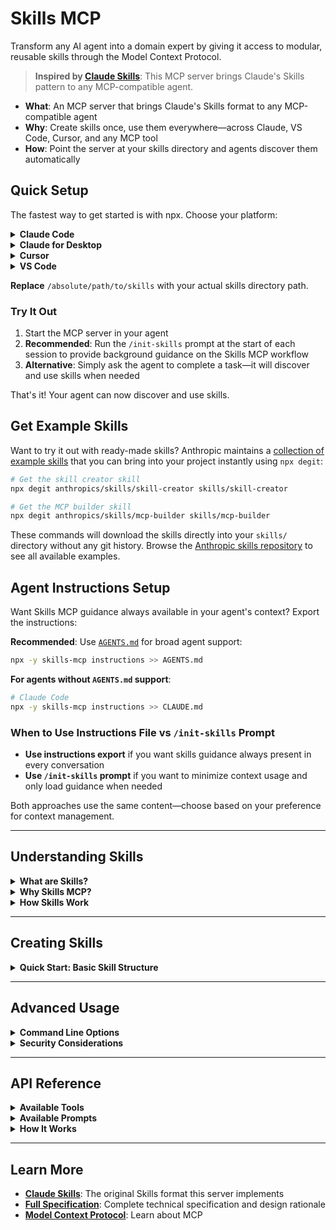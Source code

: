 # Skills MCP

Transform any AI agent into a domain expert by giving it access to modular, reusable skills through the Model Context Protocol.

> **Inspired by [Claude Skills](https://docs.claude.com/en/docs/agents-and-tools/agent-skills/overview)**: This MCP server brings Claude's Skills pattern to any MCP-compatible agent.

- **What**: An MCP server that brings Claude's Skills format to any MCP-compatible agent
- **Why**: Create skills once, use them everywhere—across Claude, VS Code, Cursor, and any MCP tool
- **How**: Point the server at your skills directory and agents discover them automatically

## Quick Setup

The fastest way to get started is with npx. Choose your platform:

<details>
<summary><strong>Claude Code</strong></summary>

Create `.mcp.json` in your project or `~/.claude.json` globally:

```json
{
  "mcpServers": {
    "skills-mcp": {
      "type": "stdio",
      "command": "npx",
      "args": ["-y", "skills-mcp", "-s", "/absolute/path/to/skills"]
    }
  }
}
```

</details>

<details>
<summary><strong>Claude for Desktop</strong></summary>

Create `~/Library/Application Support/Claude/claude_desktop_config.json`:

```json
{
  "mcpServers": {
    "skills-mcp": {
      "command": "npx",
      "args": ["-y", "skills-mcp", "-s", "/absolute/path/to/skills"]
    }
  }
}
```

</details>

<details>
<summary><strong>Cursor</strong></summary>

Create `.cursor/mcp.json` in your project or `~/.cursor/mcp.json` globally:

```json
{
  "mcpServers": {
    "skills-mcp": {
      "command": "npx",
      "args": ["-y", "skills-mcp", "-s", "/absolute/path/to/skills"]
    }
  }
}
```

</details>

<details>
<summary><strong>VS Code</strong></summary>

Create `.vscode/mcp.json` in your project:

```json
{
  "servers": {
    "skills-mcp": {
      "type": "stdio",
      "command": "npx",
      "args": ["-y", "skills-mcp", "-s", "/absolute/path/to/skills"]
    }
  }
}
```

</details>

**Replace** `/absolute/path/to/skills` with your actual skills directory path.

### Try It Out

1. Start the MCP server in your agent
2. **Recommended**: Run the `/init-skills` prompt at the start of each session to provide background guidance on the Skills MCP workflow
3. **Alternative**: Simply ask the agent to complete a task—it will discover and use skills when needed

That's it! Your agent can now discover and use skills.

## Get Example Skills

Want to try it out with ready-made skills? Anthropic maintains a [collection of example skills](https://github.com/anthropics/skills) that you can bring into your project instantly using `npx degit`:

```bash
# Get the skill creator skill
npx degit anthropics/skills/skill-creator skills/skill-creator

# Get the MCP builder skill
npx degit anthropics/skills/mcp-builder skills/mcp-builder
```

These commands will download the skills directly into your `skills/` directory without any git history. Browse the [Anthropic skills repository](https://github.com/anthropics/skills) to see all available examples.

## Agent Instructions Setup

Want Skills MCP guidance always available in your agent's context? Export the instructions:

**Recommended**: Use [`AGENTS.md`](https://agents.md) for broad agent support:

```bash
npx -y skills-mcp instructions >> AGENTS.md
```

**For agents without `AGENTS.md` support**:

```bash
# Claude Code
npx -y skills-mcp instructions >> CLAUDE.md
```

### When to Use Instructions File vs `/init-skills` Prompt

- **Use instructions export** if you want skills guidance always present in every conversation
- **Use `/init-skills` prompt** if you want to minimize context usage and only load guidance when needed

Both approaches use the same content—choose based on your preference for context management.

---

## Understanding Skills

<details>
<summary><strong>What are Skills?</strong></summary>

Skills are modular, self-contained packages that transform general-purpose AI agents into specialized experts. Think of them as "onboarding guides" for specific domains or tasks—they provide procedural knowledge that no model can fully possess.

**Example: A PDF Processing Skill might include:**

- Instructions for extracting text and filling forms
- Python scripts for reliable PDF operations
- Reference documentation for advanced use cases
- Template files for generating documents

Instead of explaining PDF processing in every conversation, you install the skill once and the agent knows when and how to use it.

</details>

<details>
<summary><strong>Why Skills MCP?</strong></summary>

While Claude has native Skills support built-in, this MCP server brings that same capability to other agents:

- **Universal compatibility**: Any MCP-compatible agent can now use Claude Skills
- **Unified management**: Single skills directory works across all agents and platforms
- **Optional for Claude**: When using Claude Desktop or Claude Code, you can disable this server and use native Skills instead
- **Progressive disclosure**: Skills load information in stages, minimizing context usage

**Key benefit**: Create skills once in Claude's format, use them everywhere—whether with Claude's native support or via MCP in VS Code, Cursor, and other tools.

</details>

<details>
<summary><strong>How Skills Work</strong></summary>

Skills use a **three-level progressive disclosure** system to manage context efficiently:

1. **Metadata** (~100 tokens): Name and description loaded at startup
2. **Instructions** (~5k tokens): Main SKILL.md content loaded when skill is triggered
3. **Resources** (loaded as needed): References, scripts, and assets accessed on-demand

This means you can install dozens of skills without context penalty—agents only load what they need, when they need it.

</details>

---

## Creating Skills

<details>
<summary><strong>Quick Start: Basic Skill Structure</strong></summary>

Skills follow Anthropic's convention-based format from [Claude Skills](https://docs.claude.com/en/docs/agents-and-tools/agent-skills/overview):

```
skill-name/
├── SKILL.md              # Required: Skill metadata and instructions
├── references/           # Optional: Documentation loaded as needed
├── scripts/              # Optional: Executable code
└── assets/               # Optional: Templates and files for output
```

### SKILL.md Format

```markdown
---
name: Skill Name
description: What this skill does and when to use it (be specific!)
---

# Skill Name

## Instructions

[Step-by-step guidance for the agent]

## Examples

[Concrete usage examples]
```

**Tips for writing good skills:**

- Make descriptions specific about WHEN to use the skill
- Use imperative/infinitive form in instructions ("To do X, use Y")
- Keep SKILL.md under 5k words; move detailed docs to `references/`
- Bundle scripts for deterministic operations
- Include templates in `assets/` for files used in output

For more details, see the [Skills specification](docs/spec.md).

</details>

---

## Advanced Usage

<details>
<summary><strong>Command Line Options</strong></summary>

### Arguments

- `-s, --skills-dir`: Path to skills directory (**required**, can be specified multiple times, must be absolute paths)

### Multiple Skills Directories

When specifying multiple skills directories, all directories are scanned for skills. If multiple skills with the same ID are found across different directories, a warning will be logged and the last loaded skill will be used.

Example configuration with multiple directories:

```json
{
  "servers": {
    "skills-mcp": {
      "type": "stdio",
      "command": "npx",
      "args": [
        "-y",
        "skills-mcp",
        "-s",
        "/path/to/skills1",
        "-s",
        "/path/to/skills2"
      ]
    }
  }
}
```

### Testing the Server

You can test the server manually using stdio:

```bash
npx skills-mcp --skills-dir /absolute/path/to/skills
```

The server will start and wait for JSON-RPC messages on stdin. Press `Ctrl+C` to stop the server.

</details>

<details>
<summary><strong>Security Considerations</strong></summary>

**⚠️ Important**: Skills provide agents with instructions and executable code. Only use skills from trusted sources—those you created yourself or obtained from Anthropic.

A malicious skill can:

- Direct agents to invoke tools in harmful ways
- Execute code with the agent's privileges
- Access or expose sensitive data

**Treat skills like software installation**: Only install from trusted sources, especially in production systems with access to sensitive data or critical operations.

For more details, see the [Security Considerations](docs/spec.md#security-considerations) section in the spec.

</details>

---

## API Reference

<details>
<summary><strong>Available Tools</strong></summary>

### `list_skills`

Lists all available skills with their metadata.

**Output:**

```json
{
  "skills": [
    {
      "id": "pdf-processing",
      "name": "PDF Processing",
      "description": "Extract text and tables from PDF files..."
    }
  ]
}
```

### `get_skill`

Retrieves the full skill content and absolute path.

**Input:**

```json
{
  "id": "pdf-processing"
}
```

**Output:**

```json
{
  "path": "/Users/username/.claude/skills/pdf-processing/SKILL.md",
  "name": "PDF Processing",
  "description": "Extract text and tables...",
  "content": "# PDF Processing\n\n## Quick start\n..."
}
```

</details>

<details>
<summary><strong>Available Prompts</strong></summary>

### `init-skills`

Provides informational guidance about the Skills MCP workflow. This prompt:

- Explains what skills are and how they're structured
- Outlines the progressive disclosure model (load only what you need, when you need it)
- Describes the step-by-step workflow for discovering, loading, and using skills
- Clarifies that the MCP is a minimal wrapper—agents handle all file operations

**When to use**: Run at the start of a conversation to provide background context. The prompt is informational only—it doesn't trigger any immediate actions. Agents will use skills when they encounter tasks that match available skill descriptions.

</details>

<details>
<summary><strong>How It Works</strong></summary>

The Skills MCP follows a **minimal wrapper design** that leverages the full capabilities of modern AI agents:

**What the server provides:**

- Skill discovery and metadata
- Skill content with absolute file paths
- Skills-specific context formatting

**What agents handle** (using their existing tools):

- Reading referenced files (`references/`, `scripts/`, `assets/`)
- Executing scripts
- Searching and navigating directories

**Example workflow:**

1. Agent calls `list_skills` and finds "PDF Processing"
2. Agent calls `get_skill` and receives `/path/to/pdf-processing/SKILL.md`
3. Skill mentions `references/FORMS.md` for advanced features
4. Agent constructs full path and reads it: `/path/to/pdf-processing/references/FORMS.md`
5. Agent executes scripts: `cd /path/to/pdf-processing && python scripts/fill_form.py`

This design keeps the MCP server simple while giving agents maximum flexibility.

</details>

---

## Learn More

- **[Claude Skills](https://docs.claude.com/en/docs/agents-and-tools/agent-skills/overview)**: The original Skills format this server implements
- **[Full Specification](docs/spec.md)**: Complete technical specification and design rationale
- **[Model Context Protocol](https://modelcontextprotocol.io/)**: Learn about MCP
